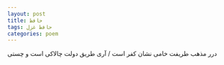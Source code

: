 ```yaml
---
layout: post
title: حافظ
tags: حافظ غزل
categories: poem
---
```


درر مذهب طریفت خامی نشان کفر است / آری طریق دولت چالاکی است و چستی
